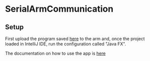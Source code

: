 # SerialArmCommunication

## Setup

First upload the program saved [here](/Arduino/ArduinoSerialArmCom/ArduinoSerialArmCom.ino) to the arm and, once the project loaded in IntelliJ IDE, run the configuration called "Java FX".

The documentation on how to use the app is [here](/documentation.pdf)
